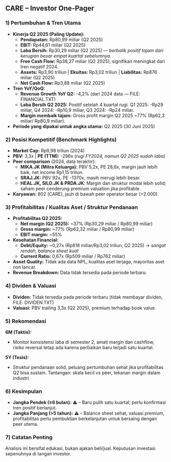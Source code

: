 ## CARE – Investor One-Pager

### 1) Pertumbuhan & Tren Utama
- **Kinerja Q2 2025 (Paling Update):**
  - **Pendapatan:** Rp80,99 miliar (Q2 2025)
  - **EBIT:** Rp44,61 miliar (Q2 2025)
  - **Laba Bersih:** Rp30,29 miliar (Q2 2025) — *berbalik positif tajam dari kerugian besar empat kuartal sebelumnya.*
  - **Free Cash Flow:** Rp38,27 miliar (Q2 2025), signifikan meningkat dari tren negatif 2024.
  - **Assets:** Rp3,90 triliun | **Ekuitas:** Rp3,02 triliun | **Liabilitas:** Rp876 miliar (Q2 2025)
  - **Net Cash Flow:** Rp3,88 miliar (Q2 2025)
- **Tren YoY/QoQ:**
  - **Revenue Growth YoY Q2:** -4,2% (dari 2024 data — FILE: FINANCIAL.TXT)
  - **Laba Bersih Q2 2025:** Positif setelah 4 kuartal rugi. Q1 2025: -Rp29 miliar, Q4 2024: -Rp10,9 miliar, Q3 2024: -Rp24 miliar.
  - **Margin membaik tajam:** Gross profit margin Q2 2025 ~77% (Rp62,3 miliar/ Rp80,9 miliar).
- **Periode yang dipakai untuk angka utama:** Q2 2025 (30 Juni 2025)

### 2) Posisi Kompetitif (Benchmark Highlights)
- **Market Cap:** Rp9,98 triliun (2024)
- **PBV:** 3,3x   |  **PE (TTM):** -296x (*rugi FY2024, namun Q2 2025 sudah laba*)
- **Peer comparison** (2024, data terakhir):
  - **MIKA.JK (Mitra Keluarga):** PBV 5,2x, PE 28,6x, margin jauh lebih baik, net income Rp1,15 triliun.
  - **SRAJ.JK:** PBV 92x, PE -1370x, masih merugi lebih besar.
  - **HEAL.JK, SILO.JK & PRDA.JK**: Margin dan struktur modal lebih solid; saham peer cenderung premium valuation jika profitable.
- **Karyawan:** 802 (CARE), jauh di bawah peer operator besar (>2.000).

### 3) Profitabilitas / Kualitas Aset / Struktur Pendanaan
- **Profitabilitas Q2 2025:**
  - **Net margin (Q2 2025):** ~37% (Rp30,29 miliar / Rp80,99 miliar)
  - **Gross margin:** ~77% (Rp62,32 miliar / Rp80,99 miliar)
  - **EBIT margin:** ~55%
- **Kesehatan Financial:**
  - **Debt/Equity:** ~0,27x (Rp818 miliar/Rp3,02 triliun, Q2 2025) → *sangat rendah, balance sheet kuat*
  - **Current Ratio:** 0,67x (Rp509 miliar / Rp762 miliar)
- **Asset Quality:** Tidak ada data NPL, kualitas aset terjaga, mayoritas aset non lancar.
- **Revenue Breakdown:** Data tidak tersedia pada periode terbaru.

### 4) Dividen & Valuasi
- **Dividen:** Tidak tersedia pada periode terbaru (tidak membayar dividen, FILE: DIVIDEN.TXT)
- **Valuasi:** PBV trailing 3,3x (Q2 2025), premium terhadap book value.

### 5) Rekomendasi
**6M (Taktis):**  
- Monitor konsistensi laba di semester 2, amati margin dan cashflow, risiko reversal tetap ada karena perbaikan baru terjadi satu kuartal.

**5Y (Tesis):**  
- Struktur pendanaan solid, peluang pertumbuhan sehat jika profitabilitas Q2 bisa sustain. Tantangan: skala kecil vs peer, tekanan margin dalam industri.

### 6) Kesimpulan
- **Jangka Pendek (≤6 bulan):** ⚠️ – Baru pulih satu kuartal; perlu konfirmasi tren positif berlanjut.
- **Jangka Panjang (>5 tahun):** ⚠️ – Balance sheet sehat, valuasi premium, profitabilitas perlu pembuktian berkelanjutan untuk bersaing dengan peer utama.

### 7) Catatan Penting
Analisis ini bersifat edukasi, bukan ajakan beli/jual. Keputusan investasi sepenuhnya di tangan investor.
